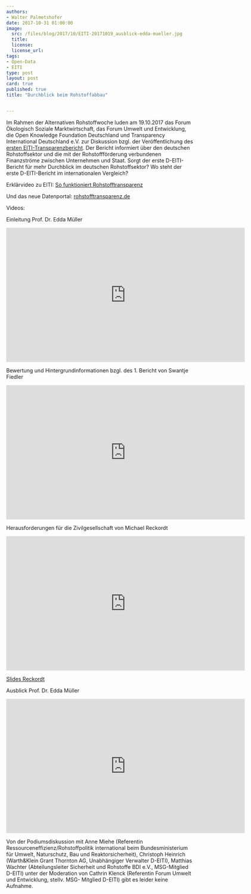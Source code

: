```yaml
---
authors: 
- Walter Palmetshofer
date: 2017-10-31 01:00:00
image:
  src: /files/blog/2017/10/EITI-20171019_ausblick-edda-mueller.jpg
  title: 
  license:
  license_url: 
tags:
- Open-Data
- EITI
type: post
layout: post
card: true
published: true
title: "Durchblick beim Rohstoffabbau" 


---
```


Im Rahmen der Alternativen Rohstoffwoche luden am 19.10.2017 das Forum Ökologisch Soziale Marktwirtschaft, das Forum Umwelt und Entwicklung, die Open Knowledge Foundation Deutschland und Transparency International Deutschland e.V. zur Diskussion bzgl. der Veröffentlichung des [ersten EITI-Transparenzbericht](www.d-eiti.de/wp-content/uploads/2017/08/1_D-EITI_Bericht_-fuer_-2016.pdf). Der Bericht informiert über den deutschen Rohstoffsektor und die mit der Rohstoffförderung verbundenen Finanzströme zwischen Unternehmen und Staat. Sorgt der erste D-EITI-Bericht für mehr Durchblick im deutschen Rohstoffsektor? Wo steht der erste D-EITI-Bericht im internationalen Vergleich? 

Erklärvideo zu EITI: [So funktioniert Rohstofftransparenz](https://www.facebook.com/EITIDeutschland/videos/254272028419241/)

Und das neue Datenportal: [rohstofftransparenz.de](http://rohstofftransparenz.de) 

Videos:

Einleitung Prof. Dr. Edda Müller  
<iframe width="640" height="360" src="https://www.youtube.com/embed/EqCd3Trxiug" frameborder="0" gesture="media" allowfullscreen></iframe>

Bewertung und Hintergrundinformationen bzgl. des 1. Bericht von Swantje Fiedler
<iframe width="640" height="360" src="https://www.youtube.com/embed/Vv3uznhj0WI" frameborder="0" gesture="media" allowfullscreen></iframe>

Herausforderungen für die Zivilgesellschaft von Michael Reckordt
<iframe width="640" height="360" src="https://www.youtube.com/embed/jLZcVdJdulA" frameborder="0" gesture="media" allowfullscreen></iframe>

[Slides Reckordt](https://github.com/okfde/okfn.de/blob/master/files/blog/2017/10/2017-10-19-Durchblick-beim-Rohstoffabbau-Reckordt.pdf)

Ausblick Prof. Dr. Edda Müller
<iframe width="640" height="360" src="https://www.youtube.com/embed/QOY8iW5A33g" frameborder="0" gesture="media" allowfullscreen></iframe>


Von der Podiumsdiskussion mit Anne Miehe (Referentin Ressourceneffizienz/Rohstoffpolitik international beim Bundesministerium für Umwelt, Naturschutz, Bau und Reaktorsicherheit), Christoph Heinrich (Warth&Klein Grant Thornton AG,  Unabhängiger Verwalter D-EITI), Matthias Wachter (Abteilungsleiter Sicherheit und Rohstoffe BDI e.V., MSG-Mitglied D-EITI) unter der Moderation von Cathrin Klenck (Referentin Forum Umwelt und Entwicklung, stellv. MSG-
Mitglied D-EITI) gibt es leider keine Aufnahme. 




